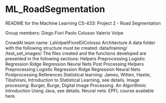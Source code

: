 # ML_RoadSegmentation
README for the Machine Learning CS-433: Project 2 - Road Segmentation

Group members: 
Diego Fiori
Paolo Colusso
Valerio Volpe

CrowdAI team name: LaVolpeilFioreEilColosso
Architecture
A data folder with the following structure must be created:
data/training/
    /test_set_images/
The files created and the functions developed are presented in the following sections:
Helpers
Preprocessing
Logistic Regression
Ridge Regression
Neural Nets
Post Processing
<a name="helpers"></a>Helpers
<a name="prepr"></a>Preprocessing
<a name="logistic"></a>Logistic Regression
<a name="ridge"></a>Ridge Regression
<a name="cnn"></a>Neural Nets
<a name="pp"></a>Postprocessing
References
Statistical learning: James, Witten, Hastie, Tibshirani, Introduction to Statistical Learning, see details.
Image processing: Burger, Burge, Digital Image Processing. An Algorithmic Introduction Using Java, see details.
Neural nets: EPFL course available here.
